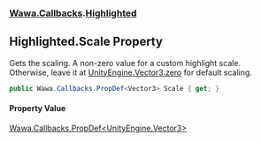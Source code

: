 ### [Wawa.Callbacks](Wawa.Callbacks.md 'Wawa.Callbacks').[Highlighted](Highlighted.md 'Wawa.Callbacks.Highlighted')

## Highlighted.Scale Property

Gets the scaling. A non-zero value for a custom highlight scale.  
Otherwise, leave it at [UnityEngine.Vector3.zero](https://docs.microsoft.com/en-us/dotnet/api/UnityEngine.Vector3.zero 'UnityEngine.Vector3.zero') for default scaling.

```csharp
public Wawa.Callbacks.PropDef<Vector3> Scale { get; }
```

#### Property Value
[Wawa.Callbacks.PropDef&lt;](PropDef{T}.md 'Wawa.Callbacks.PropDef<T>')[UnityEngine.Vector3](https://docs.microsoft.com/en-us/dotnet/api/UnityEngine.Vector3 'UnityEngine.Vector3')[&gt;](PropDef{T}.md 'Wawa.Callbacks.PropDef<T>')
